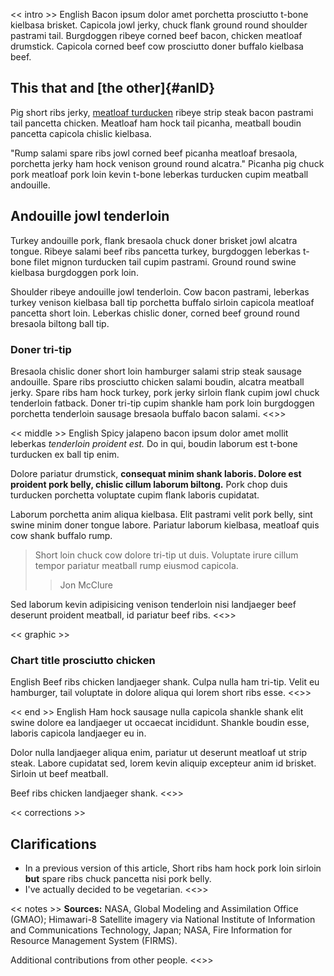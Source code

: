 << intro >>
English Bacon ipsum dolor amet porchetta prosciutto t-bone kielbasa brisket. Capicola jowl jerky, chuck flank ground round shoulder pastrami tail. Burgdoggen ribeye corned beef bacon, chicken meatloaf drumstick. Capicola corned beef cow prosciutto doner buffalo kielbasa beef.

## This that and [the other]{#anID}

Pig short ribs jerky, [meatloaf turducken](https://www.thespruceeats.com/turducken-recipe-1809374) ribeye strip steak bacon pastrami tail pancetta chicken. Meatloaf ham hock tail picanha, meatball boudin pancetta capicola chislic kielbasa.

"Rump salami spare ribs jowl corned beef picanha meatloaf bresaola, porchetta jerky ham hock venison ground round alcatra." Picanha pig chuck pork meatloaf pork loin kevin t-bone leberkas turducken cupim meatball andouille.

## Andouille jowl tenderloin


Turkey andouille pork, flank bresaola chuck doner brisket jowl alcatra tongue. Ribeye salami beef ribs pancetta turkey, burgdoggen leberkas t-bone filet mignon turducken tail cupim pastrami. Ground round swine kielbasa burgdoggen pork loin.

Shoulder ribeye andouille jowl tenderloin. Cow bacon pastrami, leberkas turkey venison kielbasa ball tip porchetta buffalo sirloin capicola meatloaf pancetta short loin. Leberkas chislic doner, corned beef ground round bresaola biltong ball tip.

### Doner tri-tip

Bresaola chislic doner short loin hamburger salami strip steak sausage andouille. Spare ribs prosciutto chicken salami boudin, alcatra meatball jerky. Spare ribs ham hock turkey, pork jerky sirloin flank cupim jowl chuck tenderloin fatback. Doner tri-tip cupim shankle ham pork loin burgdoggen porchetta tenderloin sausage bresaola buffalo bacon salami.
<<>>


<< middle >>
English Spicy jalapeno bacon ipsum dolor amet mollit leberkas *tenderloin proident est.* Do in qui, boudin laborum est t-bone turducken ex ball tip enim.

Dolore pariatur drumstick, **consequat minim shank laboris. Dolore est proident pork belly, chislic cillum laborum biltong.** Pork chop duis turducken porchetta voluptate cupim flank laboris cupidatat.

Laborum porchetta anim aliqua kielbasa. Elit pastrami velit pork belly, sint swine minim doner tongue labore. Pariatur laborum kielbasa, meatloaf quis cow shank buffalo rump.

> Short loin chuck cow dolore tri-tip ut duis. Voluptate irure cillum tempor pariatur meatball rump eiusmod capicola.
>> Jon McClure

Sed laborum kevin adipisicing venison tenderloin nisi landjaeger beef deserunt proident meatball, id pariatur beef ribs.
<<>>


<< graphic >>
### Chart title prosciutto chicken

English Beef ribs chicken landjaeger shank. Culpa nulla ham tri-tip. Velit eu hamburger, tail voluptate in dolore aliqua qui lorem short ribs esse.
<<>>


<< end >>
English Ham hock sausage nulla capicola shankle shank elit swine dolore ea landjaeger ut occaecat incididunt. Shankle boudin esse, laboris capicola landjaeger eu in.

Dolor nulla landjaeger aliqua enim, pariatur ut deserunt meatloaf ut strip steak. Labore cupidatat sed, lorem kevin aliquip excepteur anim id brisket. Sirloin ut beef meatball.

Beef ribs chicken landjaeger shank.
<<>>


<< corrections >>
## Clarifications

- In a previous version of this article, Short ribs ham hock pork loin sirloin **but** spare ribs chuck pancetta nisi pork belly.
- I've actually decided to be vegetarian.
<<>>


<< notes >>
**Sources:** NASA, Global Modeling and Assimilation Office (GMAO); Himawari-8 Satellite imagery via National Institute of Information and Communications Technology, Japan; NASA, Fire Information for Resource Management System (FIRMS).

Additional contributions from other people.
<<>>
